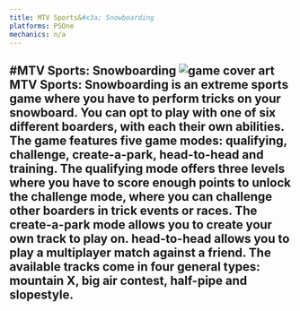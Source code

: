 ```yaml
---
title: MTV Sports&#x3a; Snowboarding
platforms: PSOne
mechanics: n/a
---
```

#MTV Sports: Snowboarding
![game cover art](//images.igdb.com/igdb/image/upload/t_thumb/tzrluep7h1p3cghtdiql.jpg "Logo Title Text 1")
MTV Sports: Snowboarding is an extreme sports game where you have to perform tricks on your snowboard. You can opt to play with one of six different boarders, with each their own abilities. The game features five game modes: qualifying, challenge, create-a-park, head-to-head and training. The qualifying mode offers three levels where you have to score enough points to unlock the challenge mode, where you can challenge other boarders in trick events or races. The create-a-park mode allows you to create your own track to play on. head-to-head allows you to play a multiplayer match against a friend. The available tracks come in four general types: mountain X, big air contest, half-pipe and slopestyle.
-
